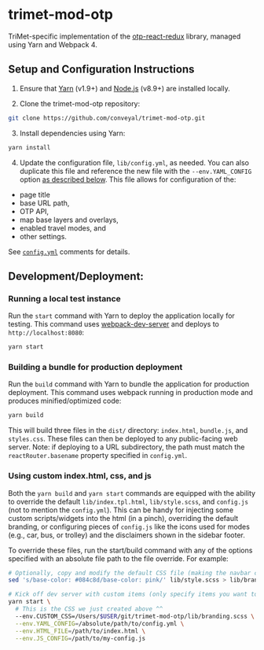 # trimet-mod-otp

TriMet-specific implementation of the [otp-react-redux](https://github.com/opentripplanner/otp-react-redux) library, managed using Yarn and Webpack 4.

## Setup and Configuration Instructions

1. Ensure that [Yarn](https://yarnpkg.com/en/) (v1.9+) and [Node.js](https://nodejs.org/en/) (v8.9+) are installed locally.

2. Clone the trimet-mod-otp repository:

```bash
git clone https://github.com/conveyal/trimet-mod-otp.git
```

3. Install dependencies using Yarn:

```bash
yarn install
```

4. Update the configuration file, `lib/config.yml`, as needed. You can also duplicate this file and reference the new file with the `--env.YAML_CONFIG` option [as described below](#using-custom-indexhtml-css-and-js). This file allows for configuration of the:

- page title
- base URL path,
- OTP API,
- map base layers and overlays,
- enabled travel modes, and
- other settings.

See [`config.yml`](https://github.com/ibi-group/trimet-mod-otp/blob/master/lib/config.yml) comments for details.

## Development/Deployment:

### Running a local test instance

Run the `start` command with Yarn to deploy the application locally for testing. This command uses [webpack-dev-server](https://github.com/webpack/webpack-dev-server) and deploys to `http://localhost:8080`:

```bash
yarn start
```

### Building a bundle for production deployment

Run the `build` command with Yarn to bundle the application for production deployment. This command uses webpack running in production mode and produces minified/optimized code:

```bash
yarn build
```

This will build three files in the `dist/` directory: `index.html`, `bundle.js`, and `styles.css`. These files can then be deployed to any public-facing web server. Note: if deploying to a URL subdirectory, the path must match the `reactRouter.basename` property specified in `config.yml`.

### Using custom index.html, css, and js

Both the `yarn build` and `yarn start` commands are equipped with the ability to override the default `lib/index.tpl.html`, `lib/style.scss`, and `config.js` (not to mention the `config.yml`). This can be handy for injecting some custom scripts/widgets into the html (in a pinch), overriding the default branding, or configuring pieces of `config.js` like the icons used for modes (e.g., car, bus, or trolley) and the disclaimers shown in the sidebar footer.

To override these files, run the start/build command with any of the options specified with an absolute file path to the file override. For example:

```bash
# Optionally, copy and modify the default CSS file (making the navbar color pink).
sed 's/base-color: #084c8d/base-color: pink/' lib/style.scss > lib/branding.scss

# Kick off dev server with custom items (only specify items you want to override).
yarn start \
  # This is the CSS we just created above ^^
  --env.CUSTOM_CSS=/Users/$USER/git/trimet-mod-otp/lib/branding.scss \
  --env.YAML_CONFIG=/absolute/path/to/config.yml \
  --env.HTML_FILE=/path/to/index.html \
  --env.JS_CONFIG=/path/to/my-config.js
```
